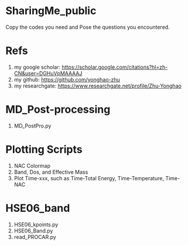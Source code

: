 # SharingMe_public
Copy the codes you need and Pose the questions you encountered.
# Refs
1. my google scholar: https://scholar.google.com/citations?hl=zh-CN&user=DGHuVpMAAAAJ
2. my github: https://github.com/yonghao-zhu
3. my researchgate: https://www.researchgate.net/profile/Zhu-Yonghao 
# MD_Post-processing
1. MD_PostPro.py
# Plotting Scripts
1. NAC Colormap
2. Band, Dos, and Effective Mass
3. Plot Time-xxx, such as Time-Total Energy, Time-Temperature, Time-NAC
# HSE06_band
1. HSE06_kpoints.py
2. HSE06_Band.py
3. read_PROCAR.py